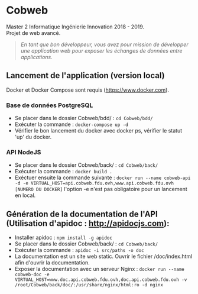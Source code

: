 # Cobweb
Master 2 Informatique Ingénierie Innovation 2018 - 2019.  
Projet de web avancé.  
> *En tant que bon développeur, vous avez pour mission de développer une application web pour exposer les échanges de données entre applications.*

## Lancement de l'application (version local)
Docker et Docker Compose sont requis (https://www.docker.com). 

### Base de données PostgreSQL
- Se placer dans le dossier Cobweb/bdd/ : `cd Cobweb/bdd/`
- Exécuter la commande : `docker-compose up -d`
- Vérifier le bon lancement du docker avec docker ps, vérifier le statut 'up' du docker.

### API NodeJS
- Se placer dans le dossier Cobweb/back/ : `cd Cobweb/back/`
- Exécuter la commande : `docker build .`
- Exéctuer ensuite la commande suivante : `docker run --name cobweb-api -d -e VIRTUAL_HOST=api.cobweb.fdu.ovh,www.api.cobweb.fdu.ovh [NUMERO DU DOCKER]` l'option -e n'est pas obligatoire pour un lancement en local.

## Génération de la documentation de l'API  (Utilisation d'apidoc : http://apidocjs.com):
- Installer apidoc : `npm install -g apidoc`
- Se placer dans le dossier Cobweb/back/ : `cd Cobweb/back/`
- Exécuter la commande : `apidoc -i src/paths -o doc`
- La documentation est un site web static. Ouvrir le fichier /doc/index.html afin d'ouvrir la documentation.
- Exposer la documentation avec un serveur Nginx : `docker run --name cobweb-doc -e VIRTUAL_HOST=www.doc.api.cobweb.fdu.ovh,doc.api.cobweb.fdu.ovh -v /root/Cobweb/back/doc/:/usr/share/nginx/html:ro -d nginx`
